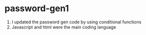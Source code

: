 # password-gen1
1. I updated the password gen code by using conditional functions
2.  Javascript and html were the main coding language 
